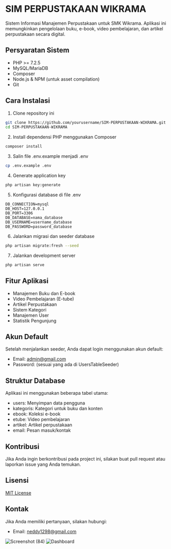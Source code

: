 # SIM PERPUSTAKAAN WIKRAMA

Sistem Informasi Manajemen Perpustakaan untuk SMK Wikrama. Aplikasi ini memungkinkan pengelolaan buku, e-book, video pembelajaran, dan artikel perpustakaan secara digital.

## Persyaratan Sistem

-   PHP >= 7.2.5
-   MySQL/MariaDB
-   Composer
-   Node.js & NPM (untuk asset compilation)
-   Git

## Cara Instalasi

1. Clone repository ini

```bash
git clone https://github.com/yourusername/SIM-PERPUSTAKAAN-WIKRAMA.git
cd SIM-PERPUSTAKAAN-WIKRAMA
```

2. Install dependensi PHP menggunakan Composer

```bash
composer install
```

3. Salin file .env.example menjadi .env

```bash
cp .env.example .env
```

4. Generate application key

```bash
php artisan key:generate
```

5. Konfigurasi database di file .env

```
DB_CONNECTION=mysql
DB_HOST=127.0.0.1
DB_PORT=3306
DB_DATABASE=nama_database
DB_USERNAME=username_database
DB_PASSWORD=password_database
```

6. Jalankan migrasi dan seeder database

```bash
php artisan migrate:fresh --seed
```

7. Jalankan development server

```bash
php artisan serve
```

## Fitur Aplikasi

-   Manajemen Buku dan E-book
-   Video Pembelajaran (E-tube)
-   Artikel Perpustakaan
-   Sistem Kategori
-   Manajemen User
-   Statistik Pengunjung

## Akun Default

Setelah menjalankan seeder, Anda dapat login menggunakan akun default:

-   Email: admin@gmail.com
-   Password: (sesuai yang ada di UsersTableSeeder)

## Struktur Database

Aplikasi ini menggunakan beberapa tabel utama:

-   users: Menyimpan data pengguna
-   kategoris: Kategori untuk buku dan konten
-   ebook: Koleksi e-book
-   etube: Video pembelajaran
-   artikel: Artikel perpustakaan
-   email: Pesan masuk/kontak

## Kontribusi

Jika Anda ingin berkontribusi pada project ini, silakan buat pull request atau laporkan issue yang Anda temukan.

## Lisensi

[MIT License](LICENSE)

## Kontak

Jika Anda memiliki pertanyaan, silakan hubungi:

-   Email: neddy1298@gmail.com

![Screenshot (84)](https://user-images.githubusercontent.com/45587433/73154356-b6773c00-4109-11ea-967a-b21424587eb4.png)
![Dashboard](https://user-images.githubusercontent.com/45587433/73154370-c131d100-4109-11ea-94af-ee889fcf36af.png)
